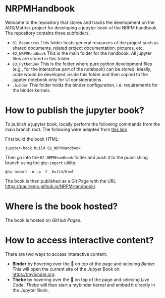 # NRPMHandbook
Welcome to the repository that stores and tracks the development on the ADS/Matrisk project for developing a jupyter book of the NRPM handbook. The repository contains three subfolders.

- `01_Resources` This folder hosts general resources of the project such as shared documents, related project documentation, pictures, etc.
- `02_NRPMHandbook` This is the main folder for the handbook. All jupyter files are stored in this folder.
- `03_PythonDev` This is the folder where pure python development files (e.g., for the interactive part of the notebook) can be stored. Ideally, code would be developed inside this folder and then copied to the jupyter notebook only for UI considerations.
- `.binder` This folder holds the binder configuration, i.e. requirements for the binder kernels.

# How to publish the jupyter book?
To publish a jupyter book, locally perform the following commands from the main branch root. The following were adapted from [this link](https://jupyterbook.org/start/publish.html)

First build the book HTML:
```
jupyter-book build 02_NRPMHandbook
```

Then go into the `02_NRPMHandbook` folder and push it to the pubslishing branch using the `ghp-import` utility:
```
ghp-import -n -p -f _build/html
```

The book is then published as a Git Page with the URL https://paulremo.github.io/NRPMHandbook/.

# Where is the book hosted?
The book is hosted on *GitHub Pages*. 

# How to access interactive content?
There are two ways to access interactive content:

- **Binder** by hovering over the :rocket: on top of the page and selecing *Binder*. This will open the current site of the Jupyer Book on https://mybinder.org.
- **Thebe** by hovering over the :rocket: on top of the page and selecing *Live Code*. *Thebe* will then start a mybinder kernel and embed it directly in the Jupyter Book. 
